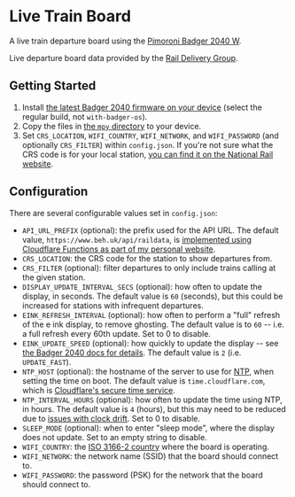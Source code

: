# Live Train Board
A live train departure board using the [Pimoroni Badger 2040 W](https://shop.pimoroni.com/products/badger-2040-w).

Live departure board data provided by the [Rail Delivery Group](https://www.raildeliverygroup.com/).

## Getting Started
1. Install [the latest Badger 2040 firmware on your device](https://github.com/pimoroni/badger2040) (select the regular build, not `with-badger-os`).
1. Copy the files in [the `mpy` directory](/mpy) to your device.
1. Set `CRS_LOCATION`, `WIFI_COUNTRY`, `WIFI_NETWORK`, and `WIFI_PASSWORD` (and optionally `CRS_FILTER`) within `config.json`. If you're not sure what the CRS code is for your local station, [you can find it on the National Rail website](https://www.nationalrail.co.uk/find-a-station/).

## Configuration
There are several configurable values set in `config.json`:
- `API_URL_PREFIX` (optional): the prefix used for the API URL. The default value, `https://www.beh.uk/api/raildata`, is [implemented using Cloudflare Functions as part of my personal website](https://github.com/BenjaminEHowe/beh.uk/tree/395b1774582eb186d2eade88fa4af21295a25a20/functions/api/raildata).
- `CRS_LOCATION`: the CRS code for the station to show departures from.
- `CRS_FILTER` (optional): filter departures to only include trains calling at the given station.
- `DISPLAY_UPDATE_INTERVAL_SECS` (optional): how often to update the display, in seconds. The default value is `60` (seconds), but this could be increased for stations with infrequent departures.
- `EINK_REFRESH_INTERVAL` (optional): how often to perform a "full" refresh of the e ink display, to remove ghosting. The default value is to `60` -- i.e. a full refresh every 60th update. Set to 0 to disable.
- `EINK_UPDATE_SPEED` (optional): how quickly to update the display -- see [the Badger 2040 docs for details](https://github.com/pimoroni/badger2040/blob/main/docs/reference.md#update-speed). The default value is `2` (i.e. `UPDATE_FAST`).
- `NTP_HOST` (optional): the hostname of the server to use for [NTP](https://en.wikipedia.org/wiki/Network_Time_Protocol), when setting the time on boot. The default value is `time.cloudflare.com`, which is [Cloudflare's secure time service](https://blog.cloudflare.com/secure-time).
- `NTP_INTERVAL_HOURS` (optional): how often to update the time using NTP, in hours. The default value is `4` (hours), but this may need to be reduced due to [issues with clock drift](https://github.com/micropython/micropython/issues/2724). Set to 0 to disable.
- `SLEEP_MODE` (optional): when to enter "sleep mode", where the display does not update. Set to an empty string to disable.
- `WIFI_COUNTRY`: the [ISO 3166-2 country](https://en.wikipedia.org/wiki/ISO_3166-2) where the board is operating.
- `WIFI_NETWORK`: the network name (SSID) that the board should connect to.
- `WIFI_PASSWORD`: the password (PSK) for the network that the board should connect to.
